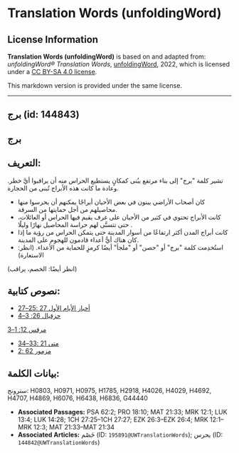 # Translation Words (unfoldingWord)

## License Information

**Translation Words (unfoldingWord)** is based on and adapted from: _unfoldingWord® Translation Words_, [unfoldingWord](https://unfoldingword.org/utw), 2022, which is licensed under a [CC BY-SA 4.0 license](https://creativecommons.org/licenses/by-sa/4.0/legalcode.en).

This markdown version is provided under the same license.



--------------------------------

## برج (id: 144843)

برج
---

التعريف:
--------

تشير كلمة "برج" إلى بناء مرتفع يبُنى كمكانٍ يستطيع الحراس منه أن يراقبوا أيَّ خطر. وعادة ما كانت هذه الأبراج تُبنى من الحجارة.

* كان أصحاب الأراضي يبنون في بعض الأحيان أبراجًا يمكنهم أن يحرسوا منها محاصيلهم من أجل حمايتها من السرقة.
* كانت الأبراج تحتوي في كثير من الأحيان على غرف يقيم فيها الحراس أو العائلات، حتى تتسنَّى لهم حراسة المحاصيل نهارًا وليلًا .
* كانت أبراج المدن أكثر ارتفاعًا من أسوار المدينة حتى يتمكن الحراس من رؤية ما إذا كان هناك أيُّ أعداء قادمون للهجوم على المدينة.
* استُخدِمت كلمة "برج" أو "حصن" أو "ملجأ" أيضًا كرمزٍ للحماية من الأعداء. (انظر: الاستعارة)

(انظر أيضًا: الخصم، يراقب)

**نصوص كتابية:**
----------------

* [أخبار الأيام الأول 27 :25–27](https://ref.ly/1Chr27:25-1Chr27:27)
* [حزقيال 26: 3–4](https://ref.ly/Ezek26:3-Ezek26:4)

[مرقس 12: 1–3](https://ref.ly/Mark12:1-Mark12:3)

* [متى 21 :33–34](https://ref.ly/Matt21:33-Matt21:34)
* [مزمور 62 :2](https://ref.ly/Ps62:2)

بيانات الكلمة:
--------------

سترونج: H0803, H0971, H0975, H1785, H2918, H4026, H4029, H4692, H4707, H4869, H6076, H6438, H6836, G44440

* **Associated Passages:** PSA 62:2; PRO 18:10; MAT 21:33; MRK 12:1; LUK 13:4; LUK 14:28; 1CH 27:25–1CH 27:27; EZK 26:3–EZK 26:4; MRK 12:1–MRK 12:3; MAT 21:33–MAT 21:34
* **Associated Articles:** خَصْم (ID: `195891@UWTranslationWords`); يحرس (ID: `144842@UWTranslationWords`)

